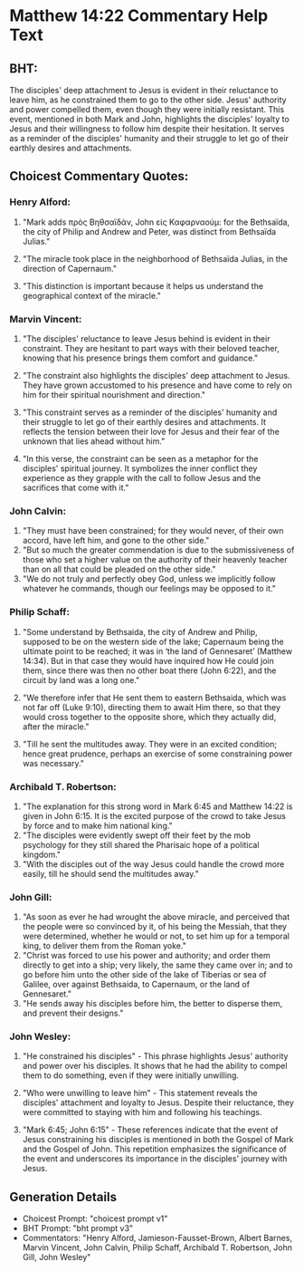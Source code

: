 # Matthew 14:22 Commentary Help Text

## BHT:
The disciples' deep attachment to Jesus is evident in their reluctance to leave him, as he constrained them to go to the other side. Jesus' authority and power compelled them, even though they were initially resistant. This event, mentioned in both Mark and John, highlights the disciples' loyalty to Jesus and their willingness to follow him despite their hesitation. It serves as a reminder of the disciples' humanity and their struggle to let go of their earthly desires and attachments.

## Choicest Commentary Quotes:
### Henry Alford:
1. "Mark adds πρὸς Βηθσαϊδάν, John εἰς Καφαρναούμ: for the Bethsaïda, the city of Philip and Andrew and Peter, was distinct from Bethsaïda Julias." 

2. "The miracle took place in the neighborhood of Bethsaïda Julias, in the direction of Capernaum." 

3. "This distinction is important because it helps us understand the geographical context of the miracle."

### Marvin Vincent:
1. "The disciples' reluctance to leave Jesus behind is evident in their constraint. They are hesitant to part ways with their beloved teacher, knowing that his presence brings them comfort and guidance."

2. "The constraint also highlights the disciples' deep attachment to Jesus. They have grown accustomed to his presence and have come to rely on him for their spiritual nourishment and direction."

3. "This constraint serves as a reminder of the disciples' humanity and their struggle to let go of their earthly desires and attachments. It reflects the tension between their love for Jesus and their fear of the unknown that lies ahead without him."

4. "In this verse, the constraint can be seen as a metaphor for the disciples' spiritual journey. It symbolizes the inner conflict they experience as they grapple with the call to follow Jesus and the sacrifices that come with it."

### John Calvin:
1. "They must have been constrained; for they would never, of their own accord, have left him, and gone to the other side." 
2. "But so much the greater commendation is due to the submissiveness of those who set a higher value on the authority of their heavenly teacher than on all that could be pleaded on the other side." 
3. "We do not truly and perfectly obey God, unless we implicitly follow whatever he commands, though our feelings may be opposed to it."

### Philip Schaff:
1. "Some understand by Bethsaida, the city of Andrew and Philip, supposed to be on the western side of the lake; Capernaum being the ultimate point to be reached; it was in ‘the land of Gennesaret’ (Matthew 14:34). But in that case they would have inquired how He could join them, since there was then no other boat there (John 6:22), and the circuit by land was a long one." 

2. "We therefore infer that He sent them to eastern Bethsaida, which was not far off (Luke 9:10), directing them to await Him there, so that they would cross together to the opposite shore, which they actually did, after the miracle."

3. "Till he sent the multitudes away. They were in an excited condition; hence great prudence, perhaps an exercise of some constraining power was necessary."

### Archibald T. Robertson:
1. "The explanation for this strong word in Mark 6:45 and Matthew 14:22 is given in John 6:15. It is the excited purpose of the crowd to take Jesus by force and to make him national king."
2. "The disciples were evidently swept off their feet by the mob psychology for they still shared the Pharisaic hope of a political kingdom."
3. "With the disciples out of the way Jesus could handle the crowd more easily, till he should send the multitudes away."

### John Gill:
1. "As soon as ever he had wrought the above miracle, and perceived that the people were so convinced by it, of his being the Messiah, that they were determined, whether he would or not, to set him up for a temporal king, to deliver them from the Roman yoke."
2. "Christ was forced to use his power and authority; and order them directly to get into a ship; very likely, the same they came over in; and to go before him unto the other side of the lake of Tiberias or sea of Galilee, over against Bethsaida, to Capernaum, or the land of Gennesaret."
3. "He sends away his disciples before him, the better to disperse them, and prevent their designs."

### John Wesley:
1. "He constrained his disciples" - This phrase highlights Jesus' authority and power over his disciples. It shows that he had the ability to compel them to do something, even if they were initially unwilling. 

2. "Who were unwilling to leave him" - This statement reveals the disciples' attachment and loyalty to Jesus. Despite their reluctance, they were committed to staying with him and following his teachings. 

3. "Mark 6:45; John 6:15" - These references indicate that the event of Jesus constraining his disciples is mentioned in both the Gospel of Mark and the Gospel of John. This repetition emphasizes the significance of the event and underscores its importance in the disciples' journey with Jesus.


## Generation Details
- Choicest Prompt: "choicest prompt v1"
- BHT Prompt: "bht prompt v3"
- Commentators: "Henry Alford, Jamieson-Fausset-Brown, Albert Barnes, Marvin Vincent, John Calvin, Philip Schaff, Archibald T. Robertson, John Gill, John Wesley"
